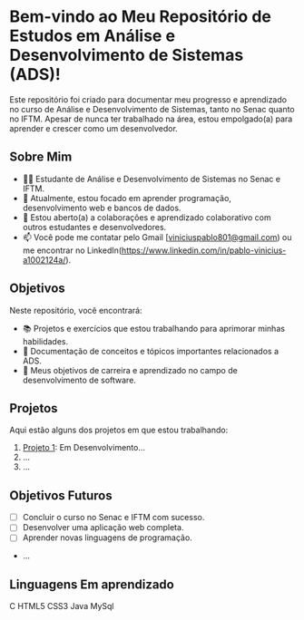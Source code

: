 # Bem-vindo ao Meu Repositório de Estudos em Análise e Desenvolvimento de Sistemas (ADS)!

Este repositório foi criado para documentar meu progresso e aprendizado no curso de Análise e Desenvolvimento de Sistemas, tanto no Senac quanto no IFTM. Apesar de nunca ter trabalhado na área, estou empolgado(a) para aprender e crescer como um desenvolvedor.

## Sobre Mim

- 👨‍🎓 Estudante de Análise e Desenvolvimento de Sistemas no Senac e IFTM.
- 🌱 Atualmente, estou focado em aprender programação, desenvolvimento web e bancos de dados.
- 🤝 Estou aberto(a) a colaborações e aprendizado colaborativo com outros estudantes e desenvolvedores.
- 📫 Você pode me contatar pelo Gmail [viniciuspablo801@gmail.com) ou me encontrar no LinkedIn(https://www.linkedin.com/in/pablo-vinicius-a1002124a/).

## Objetivos

Neste repositório, você encontrará:

- 📚 Projetos e exercícios que estou trabalhando para aprimorar minhas habilidades.
- 📝 Documentação de conceitos e tópicos importantes relacionados a ADS.
- 💼 Meus objetivos de carreira e aprendizado no campo de desenvolvimento de software.

## Projetos

Aqui estão alguns dos projetos em que estou trabalhando:

1. [Projeto 1](): Em Desenvolvimento...
2. ...
3. ...



## Objetivos Futuros

- [ ] Concluir o curso no Senac e IFTM com sucesso.
- [ ] Desenvolver uma aplicação web completa.
- [ ] Aprender novas linguagens de programação.
- ...

## Linguagens Em aprendizado
 
C HTML5 CSS3 Java MySql  

